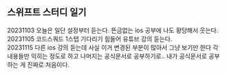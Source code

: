 ## 스위프트 스터디 일기
20231103 오늘은 일단 설정부터 듣는다. 뜬금없는 ios 공부에 나도 황당해서 웃는다.  
20231105 코드스쿼드 1스텝 기다리기 힘들어 유튜브 강의 듣는다.  
20231115 다른 ios 강의 듣는데 사실 이거 변경된 부분이 많아서 그냥 보기만 한다 각 내용들만 익히는 정도로 하고 나머지는 공식문서로 공부하기로.. 내가 공식문서로 공부하는 게 진짜로 처음이다.  